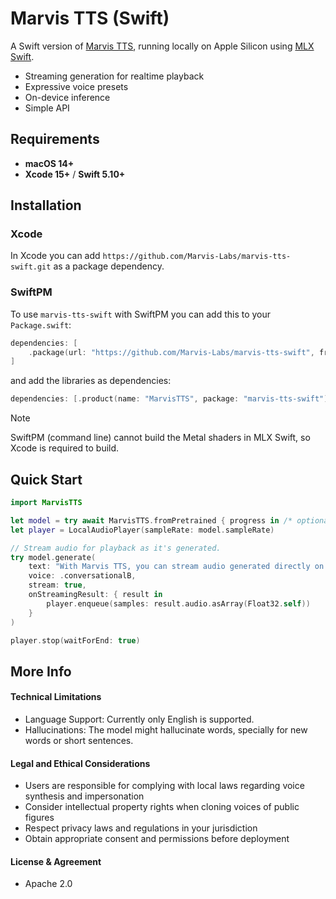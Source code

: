 # Marvis TTS (Swift)

A Swift version of [Marvis TTS](https://huggingface.co/Marvis-AI/marvis-tts-250m-v0.1), running locally on Apple Silicon using [MLX Swift](https://github.com/ml-explore/mlx-swift).

- Streaming generation for realtime playback
- Expressive voice presets
- On-device inference
- Simple API

## Requirements

- **macOS 14+**
- **Xcode 15+** / **Swift 5.10+**

## Installation

### Xcode

In Xcode you can add `https://github.com/Marvis-Labs/marvis-tts-swift.git` as a package
dependency.

### SwiftPM

To use `marvis-tts-swift` with SwiftPM you can add this to your `Package.swift`:

```swift
dependencies: [
    .package(url: "https://github.com/Marvis-Labs/marvis-tts-swift", from: "0.0.1")
]
```

and add the libraries as dependencies:

```swift
dependencies: [.product(name: "MarvisTTS", package: "marvis-tts-swift")]
```

> [!Note]
> SwiftPM (command line) cannot build the Metal shaders in MLX Swift, so Xcode is required to build.

## Quick Start

```swift
import MarvisTTS

let model = try await MarvisTTS.fromPretrained { progress in /* optionally show download progress */ }
let player = LocalAudioPlayer(sampleRate: model.sampleRate)

// Stream audio for playback as it's generated.
try model.generate(
    text: "With Marvis TTS, you can stream audio generated directly on device, fully locally and privately.",
    voice: .conversationalB,
    stream: true,
    onStreamingResult: { result in
        player.enqueue(samples: result.audio.asArray(Float32.self))
    }
)

player.stop(waitForEnd: true)
```

## More Info

#### Technical Limitations

- Language Support: Currently only English is supported.
- Hallucinations: The model might hallucinate words, specially for new words or short sentences.

#### Legal and Ethical Considerations

- Users are responsible for complying with local laws regarding voice synthesis and impersonation
- Consider intellectual property rights when cloning voices of public figures
- Respect privacy laws and regulations in your jurisdiction
- Obtain appropriate consent and permissions before deployment

#### License & Agreement

* Apache 2.0
